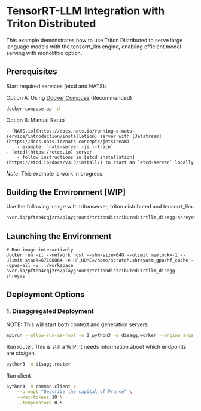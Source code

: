 <!--
SPDX-FileCopyrightText: Copyright (c) 2025 NVIDIA CORPORATION & AFFILIATES. All rights reserved.
SPDX-License-Identifier: Apache-2.0

Licensed under the Apache License, Version 2.0 (the "License");
you may not use this file except in compliance with the License.
You may obtain a copy of the License at

http://www.apache.org/licenses/LICENSE-2.0

Unless required by applicable law or agreed to in writing, software
distributed under the License is distributed on an "AS IS" BASIS,
WITHOUT WARRANTIES OR CONDITIONS OF ANY KIND, either express or implied.
See the License for the specific language governing permissions and
limitations under the License.
-->

# TensorRT-LLM Integration with Triton Distributed

This example demonstrates how to use Triton Distributed to serve large language models with the tensorrt_llm engine, enabling efficient model serving with monolithic option.

## Prerequisites

Start required services (etcd and NATS):

   Option A: Using [Docker Compose](/runtime/rust/docker-compose.yml) (Recommended)
   ```bash
   docker-compose up -d
   ```

   Option B: Manual Setup

    - [NATS.io](https://docs.nats.io/running-a-nats-service/introduction/installation) server with [Jetstream](https://docs.nats.io/nats-concepts/jetstream)
        - example: `nats-server -js --trace`
    - [etcd](https://etcd.io) server
        - follow instructions in [etcd installation](https://etcd.io/docs/v3.5/install/) to start an `etcd-server` locally

*Note*: This example is work in progress.

## Building the Environment [WIP]

Use the following image with tritonserver, triton distributed and tensorrt_llm.

```bash
nvcr.io/pfteb4cqjzrs/playground/tritondistributed:trtllm_disagg-shreyas
```

## Launching the Environment
```
# Run image interactively
docker run -it --network host --shm-size=64G --ulimit memlock=-1 --ulimit stack=67108864 -e HF_HOME=/home/scratch.shreyasm_gpu/hf_cache --gpus=all -v .:/workspace nvcr.io/pfteb4cqjzrs/playground/tritondistributed:trtllm_disagg-shreyas
```

## Deployment Options

### 1. Disaggregated Deployment

NOTE: This will start both context and generation servers.
```bash
mpirun --allow-run-as-root -n 2 python3 -m disagg.worker --engine_args model.json &
```

Run router. This is still a WIP. It needs information about which endpoints are ctx/gen.
```bash
python3 -m disagg.router
```

Run client
```bash
python3 -m common.client \
    --prompt "Describe the capital of France" \
    --max-tokens 10 \
    --temperature 0.5
```